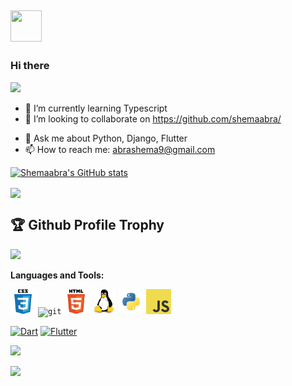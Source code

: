 ## <img src = "https://user-images.githubusercontent.com/63050133/156777293-72a6e681-2582-4a9d-ad92-09d1181d47c7.gif" width = 50px height = 50px> 
### Hi there 
<img src="https://media.giphy.com/media/hvRJCLFzcasrR4ia7z/giphy.gif" width="35">


<!-- **shemaabra/shemaabra** is a ✨ _special_ ✨ repository because its `README.md` (this file) appears on your GitHub profile. -->



<!-- Here are some ideas to get you started: -->

<!-- - 🔭 I’m currently working on T -->
- 🌱 I’m currently learning Typescript
- 👯 I’m looking to collaborate on https://github.com/shemaabra/
<!-- - 🤔 I’m looking for help with ... -->
- 💬 Ask me about Python, Django, Flutter
- 📫 How to reach me: abrashema9@gmail.com
<!-- - 😄 Pronouns: ... -->
<!-- - ⚡ Fun fact: ... -->


<!-- <a href="https://github.com/shemaabra/">
  <img align="center" src="https://github-readme-stats.vercel.app/api?username=shemaabra&show_icons=true&theme=gruvbox" alt="shemaabra's GitHub Stats" />
</a> -->

<a href="http://www.github.com/shemaabra"><img src="https://github-readme-stats.vercel.app/api?username=shemaabra&show_icons=true&hide=&count_private=true&theme=gruvbox&hide_border=false&show_icons=true" alt="Shemaabra's GitHub stats" /></a>


<a href="https://github.com/shemaabra/">
  <img align="center" src="https://github-readme-stats.vercel.app/api/top-langs/?username=shemaabra&layout=compact&hide=cmake&langs_count=4&line_height=35&theme=gruvbox&hide_border=false" />
</a>

<h2>🏆 Github Profile Trophy</h2>
<img width=800 src="https://github-profile-trophy.vercel.app/?username=shemaabra&column=9&theme=gruvbox&no-frame=false"/>

**Languages and Tools:**

<code><img src="https://raw.githubusercontent.com/devicons/devicon/master/icons/css3/css3-original-wordmark.svg" alt="css3" width="40" height="40"/></code>
<code><img src="https://www.vectorlogo.zone/logos/git-scm/git-scm-icon.svg" alt="git" width="40" height="40"/></code>
<code><img src="https://raw.githubusercontent.com/devicons/devicon/master/icons/html5/html5-original-wordmark.svg" alt="html5" width="40" height="40"/></code>
<code><img src="https://raw.githubusercontent.com/devicons/devicon/master/icons/linux/linux-original.svg" alt="linux" width="40" height="40"/></code>
<code><img height="40" src="https://raw.githubusercontent.com/shemaabra/shemaabra/master/assets/python.png"></code>
<code><img height="40" src="https://raw.githubusercontent.com/shemaabra/shemaabra/master/assets/javascript.png"></code>
<p align="left">
<a href="https://dart.dev/" target="_blank" rel="noreferrer"><img src="https://raw.githubusercontent.com/danielcranney/readme-generator/main/public/icons/skills/dart-colored.svg" width="36" height="36" alt="Dart" /></a>
<a href="https://flutter.dev/" target="_blank" rel="noreferrer"><img src="https://raw.githubusercontent.com/danielcranney/readme-generator/main/public/icons/skills/flutter-colored.svg" width="36" height="36" alt="Flutter" /></a>
</p>


![](https://komarev.com/ghpvc/?username=shemaabra)

<a href="https://www.buymeacoffee.com/abrashema9O"><img src="https://cdn.buymeacoffee.com/buttons/v2/default-yellow.png" width="200" /></a>

